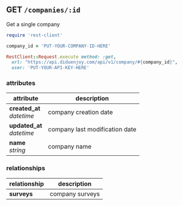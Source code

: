 ## GET `/companies/:id`

Get a single company

```ruby
require 'rest-client'

company_id = 'PUT-YOUR-COMPANY-ID-HERE'

RestClient::Request.execute method: :get,
  url: "https://api.diduenjoy.com/api/v1/company/#{company_id}",
  user: 'PUT-YOUR-API-KEY-HERE'
```

### attributes

attribute          | description
------------- | -------------
__created_at__<br>_datetime_  | company creation date
__updated_at__<br>_datetime_  | company last modification date
__name__<br>_string_ | company name

### relationships

relationship          | description
------------------------------ | -------------
__surveys__  | company surveys